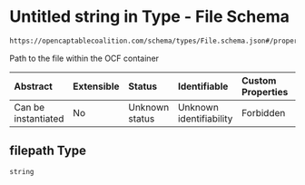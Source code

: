 # Untitled string in Type - File Schema

```txt
https://opencaptablecoalition.com/schema/types/File.schema.json#/properties/filepath
```

Path to the file within the OCF container

| Abstract            | Extensible | Status         | Identifiable            | Custom Properties | Additional Properties | Access Restrictions | Defined In                                                                      |
| :------------------ | :--------- | :------------- | :---------------------- | :---------------- | :-------------------- | :------------------ | :------------------------------------------------------------------------------ |
| Can be instantiated | No         | Unknown status | Unknown identifiability | Forbidden         | Allowed               | none                | [File.schema.json*](../../schema/types/File.schema.json "open original schema") |

## filepath Type

`string`
